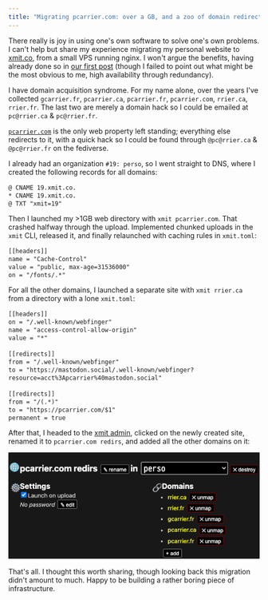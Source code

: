 ```yaml
---
title: "Migrating pcarrier.com: over a GB, and a zoo of domain redirects"
---
```


There really is joy in using one's own software to solve one's own problems. I can't help but share my experience migrating
my personal website to [xmit.co](https://xmit.co/), from a small VPS running nginx. I won't argue the benefits, having already
done so in [our first post](/posts/origin/) (though I failed to point out what might be the most obvious to me, high availability
through redundancy).

I have domain acquisition syndrome. For my name alone, over the years I've collected `gcarrier.fr`, `pcarrier.ca`,
`pcarrier.fr`, `pcarrier.com`, `rrier.ca`, `rrier.fr`.
The last two are merely a domain hack so I could be emailed at `pc@rrier.ca` & `pc@rrier.fr`.

[`pcarrier.com`](https://pcarrier.com/) is the only web property left standing; everything else redirects to it,
with a quick hack so I could be found through `@pc@rrier.ca` & `@pc@rrier.fr` on the fediverse.

I already had an organization `#19: perso`, so I went straight to DNS, where I created the following records for all domains:

```
@ CNAME 19.xmit.co.
* CNAME 19.xmit.co.
@ TXT "xmit=19"
```

Then I launched my >1GB web directory with `xmit pcarrier.com`. That crashed halfway through the upload.
Implemented chunked uploads in the `xmit` CLI, released it, and finally relaunched with caching rules in `xmit.toml`:

```
[[headers]]
name = "Cache-Control"
value = "public, max-age=31536000"
on = "/fonts/.*"
```

For all the other domains, I launched a separate site with `xmit rrier.ca` from a directory with a lone `xmit.toml`:

```
[[headers]]
on = "/.well-known/webfinger"
name = "access-control-allow-origin"
value = "*"

[[redirects]]
from = "/.well-known/webfinger"
to = "https://mastodon.social/.well-known/webfinger?resource=acct%3Apcarrier%40mastodon.social"

[[redirects]]
from = "/(.*)"
to = "https://pcarrier.com/$1"
permanent = true
```

After that, I headed to the [xmit admin](https://xmit.co/admin), clicked on the newly created site,
renamed it to `pcarrier.com redirs`, and added all the other domains on it:

![domains](/img/domains.webp)

That's all. I thought this worth sharing, though looking back this migration didn't amount to much.
Happy to be building a rather boring piece of infrastructure.
